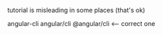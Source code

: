 

tutorial is misleading in some places (that's ok)

angular-cli
angular/cli
@angular/cli <-- correct one